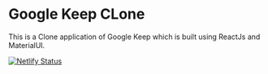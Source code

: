 # Google Keep CLone

This is a Clone application of Google Keep which is built using ReactJs and MaterialUI.

[![Netlify Status](https://api.netlify.com/api/v1/badges/0a849960-bff8-4c30-b678-f62f6f4a81a2/deploy-status)](https://keep-google.netlify.app/)
